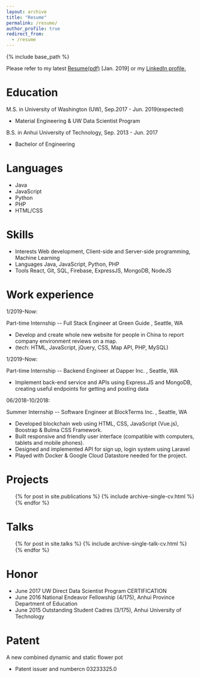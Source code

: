 ```yaml
---
layout: archive
title: "Resume"
permalink: /resume/
author_profile: true
redirect_from:
  - /resume
---
```


{% include base_path %}


Please refer to my latest  <a href= "https://tutu1995.github.io/files/Jing_Resume.pdf">Resume(pdf)</a>
[Jan. 2019] or my <a href= "https://www.linkedin.com/in/jing-tu-318615156/"> LinkedIn profile.</a>


Education
======
M.S. in University of Washington (UW), Sep.2017 - Jun. 2019(expected)
* Material Engineering & UW Data Scientist Program 

B.S. in Anhui University of Technology, Sep. 2013 - Jun. 2017
* Bachelor of Engineering

Languages
======
* Java
* JavaScript
* Python
* PHP
* HTML/CSS



Skills
======
* Interests Web development, Client-side and Server-side programming, Machine Learning
* Languages Java, JavaScript, Python, PHP
* Tools React, Git, SQL, Firebase, ExpressJS, MongoDB, NodeJS


Work experience
======

1/2019-Now:

Part-time Internship -- Full Stack Engineer at Green Guide , Seattle, WA
  * Develop and create whole new website for people in China to report company environment reviews on a map.
  * (tech: HTML, JavaScript, jQuery, CSS, Map API, PHP, MySQL)
  
1/2019-Now:

Part-time Internship -- Backend Engineer at Dapper Inc. , Seattle, WA 
  * Implement back-end service and APIs using Express.JS and MongoDB, creating useful endpoints for getting and posting data

06/2018-10/2018:

Summer Internship -- Software Engineer at BlockTerms Inc. , Seattle, WA  
  * Developed blockchain web using HTML, CSS, JavaScript (Vue.js), Boostrap & Bulma CSS Framework.
  * Built responsive and friendly user interface (compatible with computers, tablets and mobile phones).
  * Designed and implemented API for sign up, login system using Laravel
  * Played with Docker & Google Cloud Datastore needed for the project.
  
Projects
======
  <ul>{% for post in site.publications %}
    {% include archive-single-cv.html %}
  {% endfor %}</ul>
  
Talks
======
  <ul>{% for post in site.talks %}
    {% include archive-single-talk-cv.html %}
  {% endfor %}</ul>
  
  
Honor
======
* June 2017 UW Direct Data Scientist Program CERTIFICATION
* June 2016 National Endeavor Fellowship (4/175), Anhui Province Department of Education
* June 2015 Outstanding Student Cadres (3/175), Anhui University of Technology

  
Patent
======
A new combined dynamic and static flower pot
* Patent issuer and numbercn 03233325.0
